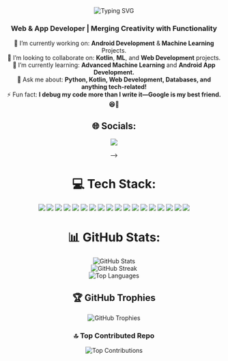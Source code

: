 <div align="center">
  <img src="https://readme-typing-svg.herokuapp.com?font=Caveat&weight=700&size=40&pause=2&speed=20&color=F7F7F7&background=30AADD00&center=true&vCenter=true&random=false&width=1080&height=250&lines=Hello!%F0%9F%91%8B;I'm+Pradeep;Welcome+To+My+GitHub!%F0%9F%98%8A" alt="Typing SVG" />

</div>

<h3 align=center> Web & App Developer | Merging Creativity with Functionality</h3>
<div align = center>
🔭 I’m currently working on: <strong>Android Development</strong> &<strong> Machine Learning</strong> Projects.<br>
👯 I’m looking to collaborate on: <strong>Kotlin</strong>, <strong>ML</strong>, and <strong>Web Development</strong> projects.<br>
🌱 I’m currently learning: <strong>Advanced Machine Learning</strong> and <strong>Android App Development.</strong><br>
💬 Ask me about: <strong>Python, Kotlin, Web Development, Databases, and anything tech-related!</strong><br>
⚡ Fun fact: <strong>I debug my code more than I write it—Google is my best friend. 😆🔧</strong>


## 🌐 Socials:
<p align="center">
<!--  <a href="https://instagram.com/_.gowthammmmm"><img src="https://img.shields.io/badge/Instagram-%23E4405F.svg?logo=Instagram&logoColor=white"></a> -->
<!--  <a href="https://linkedin.com/in/gplgowthamchand"><img src="https://img.shields.io/badge/LinkedIn-%230077B5.svg?logo=linkedin&logoColor=white"></a> -->
  <a href="mailto:pradeep5102g@gmail.com"><img src="https://img.shields.io/badge/Email-D14836?logo=gmail&logoColor=white"></a>
<!--  <a href="https://discordapp.com/users/_.gowthammm"><img src="https://img.shields.io/badge/Discord-purple?logo=discord&logoColor=white"></a> -->

</p>  -->

# 💻 Tech Stack:
<p align="center">
    <img src="https://img.shields.io/badge/kotlin-%237F52FF.svg?style=flat&logo=kotlin&logoColor=white">
    <img src="https://img.shields.io/badge/python-3670A0?style=flat&logo=python&logoColor=ffdd54">
    <img src="https://img.shields.io/badge/c-%2300599C.svg?style=flat&logo=c&logoColor=white">

  <img src="https://img.shields.io/badge/html5-%23E34F26.svg?style=flat&logo=html5&logoColor=white">
  <img src="https://img.shields.io/badge/javascript-%23323330.svg?style=flat&logo=javascript&logoColor=%23F7DF1E">
  <img src="https://img.shields.io/badge/css3-%231572B6.svg?style=flat&logo=css3&logoColor=white">

  <img src="https://img.shields.io/badge/numpy-%23013243.svg?style=flat&logo=numpy&logoColor=white">
  <img src="https://img.shields.io/badge/pandas-%23150458.svg?style=flat&logo=pandas&logoColor=white">
  
  <img src="https://img.shields.io/badge/mysql-4479A1.svg?style=flat&logo=mysql&logoColor=white">
  <img src="https://img.shields.io/badge/git-%23F05033.svg?style=flat&logo=git&logoColor=white">
  <img src="https://img.shields.io/badge/github-%23121011.svg?style=flat&logo=github&logoColor=white">
  <img src="https://img.shields.io/badge/postman-FF6C37?style=flat&logo=postman&logoColor=white">
  <img src="https://img.shields.io/badge/Portfolio-%23000000.svg?style=flat&logo=firefox&logoColor=#FF7139">

 <img src="https://img.shields.io/badge/steam-%23000000.svg?style=flat&logo=steam&logoColor=white">
<img src="https://img.shields.io/badge/riotgames-D32936.svg?style=flat&logo=riotgames&logoColor=white">
<img src="https://img.shields.io/badge/epicgames-%23313131.svg?style=flat&logo=epicgames&logoColor=white">
<img src="https://img.shields.io/badge/ea-%23000000.svg?style=flat&logo=ea&logoColor=white">

  <img src="https://img.shields.io/badge/Canva-%2300C4CC.svg?style=flat&logo=Canva&logoColor=white">
</p>

# 📊 GitHub Stats:
<p align="center">
  <img src="https://github-readme-stats.vercel.app/api?username=pradeep-CodeZ&theme=gotham&hide_border=true&include_all_commits=true&count_private=false" alt="GitHub Stats">
  <br>
  <img src="https://github-readme-streak-stats.herokuapp.com/?user=pradeep-CodeZ&theme=gotham&hide_border=true" alt="GitHub Streak">
  <br>
  <img src="https://github-readme-stats.vercel.app/api/top-langs/?username=pradeep-CodeZ&theme=gotham&hide_border=true&include_all_commits=true&count_private=false&layout=compact" alt="Top Languages">
</p>

## 🏆 GitHub Trophies
<p align="center">
  <img src="https://github-profile-trophy.vercel.app/?username=pradeep-CodeZ&theme=gotham&no-frame=true&no-bg=true&margin-w=4" alt="GitHub Trophies">
</p>

### 🔝 Top Contributed Repo
<p align="center">
  <img src="https://github-contributor-stats.vercel.app/api?username=pradeep-CodeZ&limit=5&theme=dark&combine_all_yearly_contributions=true" alt="Top Contributions">
</p>

